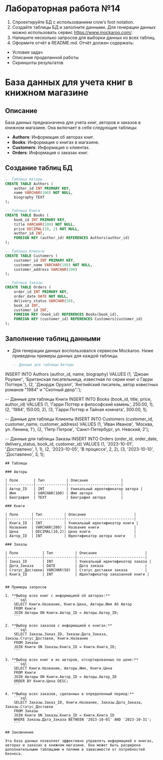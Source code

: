 # Лабораторная работа №14
1. Спроектируйте БД с использованием crow’s foot notation.
2. Создайте таблицы БД и заполните данными. Для генерации данных можно использовать сервис https://www.mockaroo.com/.
3. Напишите несколько запросов для выборки данных из всех таблиц.
4. Оформите отчёт в README.md. Отчёт должен содержать:
- Условия задач
- Описание проделанной работы
- Скриншоты результатов
# База данных для учета книг в книжном магазине

## Описание

База данных предназначена для учета книг, авторов и заказов в книжном магазине. Она включает в себя следующие таблицы:

- **Authors**: Информация об авторах книг.
- **Books**: Информация о книгах в магазине.
- **Customers**: Информация о клиентах.
- **Orders**: Информация о заказах книг.

## Создание таблиц БД
``` sql
-- Таблица Авторы
CREATE TABLE Authors (
    author_id INT PRIMARY KEY,
    name VARCHAR(100) NOT NULL,
    biography TEXT
);

-- Таблица Книги
CREATE TABLE Books (
    book_id INT PRIMARY KEY,
    title VARCHAR(200) NOT NULL,
    price DECIMAL(10, 2) NOT NULL,
    author_id INT,
    FOREIGN KEY (author_id) REFERENCES Authors(author_id)
);

-- Таблица Клиенты
CREATE TABLE Customers (
    customer_id INT PRIMARY KEY,
    customer_name VARCHAR(100) NOT NULL,
    customer_address VARCHAR(200)
);

-- Таблица Заказы
CREATE TABLE Orders (
    order_id INT PRIMARY KEY,
    order_date DATE NOT NULL,
    delivery_status VARCHAR(50),
    book_id INT,
    customer_id INT,
    FOREIGN KEY (book_id) REFERENCES Books(book_id),
    FOREIGN KEY (customer_id) REFERENCES Customers(customer_id)
);
```
## Заполнение таблиц данными
- Для генерации данных воспользовался сервисом Mockaroo. Ниже приведены примеры данных для каждой таблицы.
  ``` sql
  -- Данные для таблицы Авторы
INSERT INTO Authors (author_id, name, biography) VALUES
(1, 'Джоан Роулинг', 'Британская писательница, известная по серии книг о Гарри Поттере.'),
(2, 'Джордж Оруэлл', 'Английский писатель, автор известных романов "1984" и "Скотный двор".');

-- Данные для таблицы Книги
INSERT INTO Books (book_id, title, price, author_id) VALUES
(1, 'Гарри Поттер и философский камень', 250.00, 1),
(2, '1984', 150.00, 2),
(3, 'Гарри Поттер и Тайная комната', 300.00, 1);

-- Данные для таблицы Клиенты
INSERT INTO Customers (customer_id, customer_name, customer_address) VALUES
(1, 'Иван Иванов', 'Москва, ул. Ленина, 1'),
(2, 'Петр Петров', 'Санкт-Петербург, ул. Невский, 2');

-- Данные для таблицы Заказы
INSERT INTO Orders (order_id, order_date, delivery_status, book_id, customer_id) VALUES
(1, '2023-10-01', 'Доставлено', 1, 1),
(2, '2023-10-05', 'В процессе', 2, 2),
(3, '2023-10-10', 'Доставлено', 3, 1);
```
## Таблицы

### Авторы

| Поле       | Тип          | Описание               |
|------------|--------------|------------------------|
| Автор_ID   | INT          | Уникальный идентификатор автора |
| Имя        | VARCHAR(100) | Имя автора             |
| Биография  | TEXT         | Биография автора       |

### Книги

| Поле      | Тип          | Описание                      |
|-----------|--------------|-------------------------------|
| Книга_ID  | INT          | Уникальный идентификатор книги |
| Название  | VARCHAR(200) | Название книги                |
| Цена      | DECIMAL(10,2)| Цена книги                    |
| Автор_ID  | INT          | Идентификатор автора книги    |

### Заказы

| Поле           | Тип          | Описание                      |
|----------------|--------------|-------------------------------|
| Заказ_ID       | INT          | Уникальный идентификатор заказа |
| Дата_Заказа    | DATE         | Дата заказа                   |
| Статус_Доставки| VARCHAR(50)  | Статус доставки заказа        |
| Книга_ID       | INT          | Идентификатор заказанной книги |


## Примеры запросов

1. **Выбор всех книг с информацией об авторах:**
    ```sql
    SELECT Книги.Название, Книги.Цена, Авторы.Имя AS Автор
    FROM Книги
    JOIN Авторы ON Книги.Автор_ID = Авторы.Автор_ID;
    ```

2. **Выбор всех заказов с информацией о книгах:**
    ```sql
    SELECT Заказы.Заказ_ID, Заказы.Дата_Заказа, Заказы.Статус_Доставки, Книги.Название
    FROM Заказы
    JOIN Книги ON Заказы.Книга_ID = Книги.Книга_ID;
    ```

3. **Выбор всех книг и их авторов, отсортированных по цене:**
    ```sql
    SELECT Книги.Название, Авторы.Имя, Книги.Цена
    FROM Книги
    JOIN Авторы ON Книги.Автор_ID = Авторы.Автор_ID
    ORDER BY Книги.Цена DESC;
    ```

4. **Выбор всех заказов, сделанных в определенный период:**
    ```sql
    SELECT Заказы.Заказ_ID, Книги.Название, Заказы.Дата_Заказа, Заказы.Статус_Доставки
    FROM Заказы
    JOIN Книги ON Заказы.Книга_ID = Книги.Книга_ID
    WHERE Заказы.Дата_Заказа BETWEEN '2023-10-01' AND '2023-10-31';
    ```

## Заключение

Эта база данных позволяет эффективно управлять информацией о книгах, авторах и заказах в книжном магазине. Она может быть расширена дополнительными таблицами и полями в зависимости от потребностей бизнеса.
